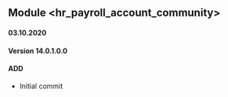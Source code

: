 ## Module <hr_payroll_account_community>

#### 03.10.2020
#### Version 14.0.1.0.0
#### ADD
- Initial commit

